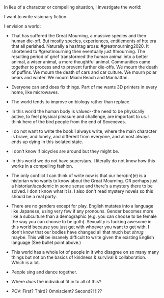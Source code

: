 In lieu of a character or compelling situation, I investigate the world: 

I want to write visionary fiction.

I envision a world: 

* That has suffered the Great Mourning, a massive species and then human die-off.  But mostly species, experiences, entitlements of hte era that all perished.  Naturally a hashtag arose: #greatmourning2020.  It shortened to #greatmourning then eventually just #mourning.  The resulting period of grief transformed the human animal into a better animal, a wiser animal, a more thoughtful animal.  Communities came together to process and to prevent further die-offs. We mourn the death of puffins. We mourn the death of cars and car culture.  We mourn polar bears and winter.  We mourn Miami Beach and Manhattan. 

* Everyone can and does fix things. Part of me wants 3D printers in every home, like microwaves. 

* The world tends to improve on biology rather than replace. 

* In this world the human body is valued--the need to be physically active, to feel physical pleasure and challenge, are important to us. I think here of the bird people from the end of Seveneves. 

* I do not want to write the book I always write, where the main character is brave, and lonely, and different from everyone, and almost always ends up dying in this isolated state. 

* I don't know if bicycles are around but they might be.

* In this world we do not have superstars. I literally do not know how this works in a compelling fashion. 

* The only conflict I can think of write now is that our hero(in)(e) is a historian who wants to know about the Great Mourning.  OR perhaps just a historian/academic in some sense and there's a mystery there to be solved.  I don't know what it is.  I also don't read mystery novels so this should be a real party. 

* There are no genders except for play.  English mutates into a language like Japanese, using very few if any pronouns.  Gender becomes more like a subculture than a demographic (e.g. you can choose to be female the way you can choose to be goth).  Sexuality is fucking awesome in this world because you just get with whoever you want to get with.  I don't know that our bodies have changed all that much but *shrug* maybe. This will be insanely difficult to write given the existing English language (See bullet point above.)

* This world has a whole lot of people in it who disagree on so many many things but not on the basics of kindness & survival & collaboration.  Which is a lot. 

* People sing and dance together. 

* Where *does* the individual fit in to all of this? 

* POV: First? Third? Omniscient? Second?! !!??